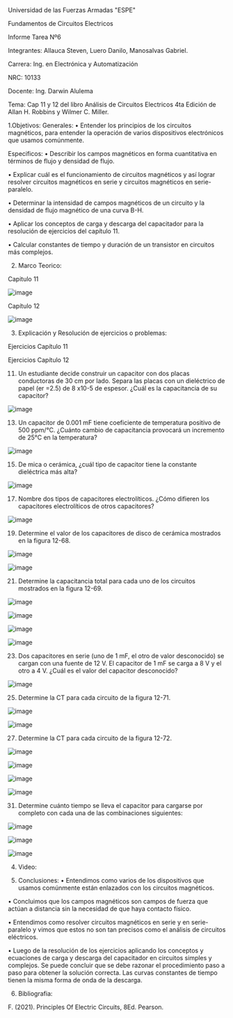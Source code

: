 
Universidad de las Fuerzas Armadas "ESPE"

Fundamentos de Circuitos Electricos

Informe Tarea Nº6

Integrantes: Allauca Steven, Luero Danilo, Manosalvas Gabriel.

Carrera: Ing. en Electrónica y Automatización

NRC: 10133

Docente: Ing. Darwin Alulema

Tema: Cap 11 y 12 del libro Análisis de Circuitos Electricos 4ta Edición de Allan H. Robbins y Wilmer C. Miller.

1.Objetivos:
Generales:
• Entender los principios de los circuitos magnéticos, para entender la operación de varios dispositivos electrónicos que usamos comúnmente.

Especificos:
• Describir los campos magnéticos en forma cuantitativa en términos de flujo y densidad de flujo.

• Explicar cuál es el funcionamiento de circuitos magnéticos y así lograr resolver circuitos magnéticos en serie y circuitos magnéticos en serie-paralelo.

• Determinar la intensidad de campos magnéticos de un circuito y la densidad de flujo magnético de una curva B-H.

• Aplicar los conceptos de carga y descarga del capacitador para la resolución de ejercicios del capítulo 11.

• Calcular constantes de tiempo y duración de un transistor en circuitos más complejos.

2. Marco Teorico:

Capitulo 11

![image](https://user-images.githubusercontent.com/94025287/149430538-9b85f39e-85f0-4c7f-b7e8-ba46fada067c.png)

Capítulo 12

![image](https://user-images.githubusercontent.com/94025287/149434828-6b48c8a0-c28e-4f80-814f-1cf171b011a5.png)


3. Explicación y Resolución de ejercicios o problemas:

Ejercicios Capítulo 11

Ejercicios Capítulo 12


11. Un estudiante decide construir un capacitor con dos placas conductoras de 30 cm por lado. Separa las placas con un dieléctrico de papel (er =2.5) de 8 x10-5 de espesor. ¿Cuál es la capacitancia de su capacitor?

![image](https://user-images.githubusercontent.com/94025287/149430970-94c21756-6a93-491d-9031-6b9e9a9ecac3.png)


13. Un capacitor de 0.001 mF tiene coeficiente de temperatura positivo de 500 ppm/°C. ¿Cuánto cambio de capacitancia provocará un incremento de 25°C en la temperatura?

![image](https://user-images.githubusercontent.com/94025287/149431385-fe1a6406-18f8-4a79-92a0-a50e51811c57.png)

15. De mica o cerámica, ¿cuál tipo de capacitor tiene la constante dieléctrica más alta?

![image](https://user-images.githubusercontent.com/94025287/149431498-8acac36f-7df5-43ec-b617-1b1e603b6733.png)

17. Nombre dos tipos de capacitores electrolíticos. ¿Cómo difieren los capacitores electrolíticos de otros capacitores?

![image](https://user-images.githubusercontent.com/94025287/149431793-f38acca6-cfd5-4d51-9a16-35e46e358289.png)

19. Determine el valor de los capacitores de disco de cerámica mostrados en la figura 12-68.

![image](https://user-images.githubusercontent.com/94025287/149431853-0ad2b549-84cc-40a0-8ed7-fdf9b1e6f7b4.png)

![image](https://user-images.githubusercontent.com/94025287/149431961-dfd6eba1-49c5-4e62-b807-64dada3ed1c9.png)

21. Determine la capacitancia total para cada uno de los circuitos mostrados en la figura 12-69.

![image](https://user-images.githubusercontent.com/94025287/149432007-3c0416cd-63f4-4cd7-892a-3e40803aa1d9.png)

![image](https://user-images.githubusercontent.com/94025287/149432145-f2167d81-883b-4270-a3f4-00250a5ced5d.png)

![image](https://user-images.githubusercontent.com/94025287/149432299-366212bf-b8d1-4967-bcf2-7b2fc139d852.png)

![image](https://user-images.githubusercontent.com/94025287/149432427-10f06f8b-ba62-4586-bc72-88f53d3d021f.png)

23. Dos capacitores en serie (uno de 1 mF, el otro de valor desconocido) se cargan con una fuente de 12 V. El capacitor de 1 mF se carga a 8 V y el otro a 4 V. ¿Cuál es el valor del capacitor desconocido?

![image](https://user-images.githubusercontent.com/94025287/149432684-1790b72f-d4ce-46ca-8342-6648806d75c4.png)

25. Determine la CT para cada circuito de la figura 12-71.

![image](https://user-images.githubusercontent.com/94025287/149432729-8066f47b-8519-465f-a6b9-3da3dee2386e.png)

![image](https://user-images.githubusercontent.com/94025287/149432939-95de614c-ab01-4b58-8cf9-a89371bb98bc.png)

27. Determine la CT para cada circuito de la figura 12-72.

![image](https://user-images.githubusercontent.com/94025287/149433031-fe98a14f-6de9-4743-8ff3-537e57f23514.png)

![image](https://user-images.githubusercontent.com/94025287/149433535-d032a05c-6519-473d-852a-126b07a69a76.png)

![image](https://user-images.githubusercontent.com/94025287/149433727-ab52522b-5322-4484-a7dc-749b20af4d08.png)

![image](https://user-images.githubusercontent.com/94025287/149433847-3f31366a-3802-4460-abc3-9d515b24a352.png)

31. Determine cuánto tiempo se lleva el capacitor para cargarse por completo con cada una de las combinaciones siguientes:

![image](https://user-images.githubusercontent.com/94025287/149434061-496cc1d2-f4bf-4212-b489-3e7561f24f88.png)

![image](https://user-images.githubusercontent.com/94025287/149434515-80866d7b-ab84-4724-b5dc-d70655ff57be.png)

![image](https://user-images.githubusercontent.com/94025287/149434678-11055ad3-e463-48e1-9c91-910e8e6168ee.png)




4. Video:


5. Conclusiones:
• Entendimos como varios de los dispositivos que usamos comúnmente están enlazados con los circuitos magnéticos.

• Concluimos que los campos magnéticos son campos de fuerza que actúan a distancia sin la necesidad de que haya contacto físico.

• Entendimos como resolver circuitos magnéticos en serie y en serie-paralelo y vimos que estos no son tan precisos como el análisis de circuitos eléctricos.

• Luego de la resolución de los ejercicios aplicando los conceptos y ecuaciones de carga y descarga del capacitador en circuitos simples y complejos. Se puede concluir que se debe razonar el procedimiento paso a paso para obtener la solución correcta. Las curvas constantes de tiempo tienen la misma forma de onda de la descarga.

6. Bibliografia:

F. (2021). Principles Of Electric Circuits, 8Ed. Pearson.
